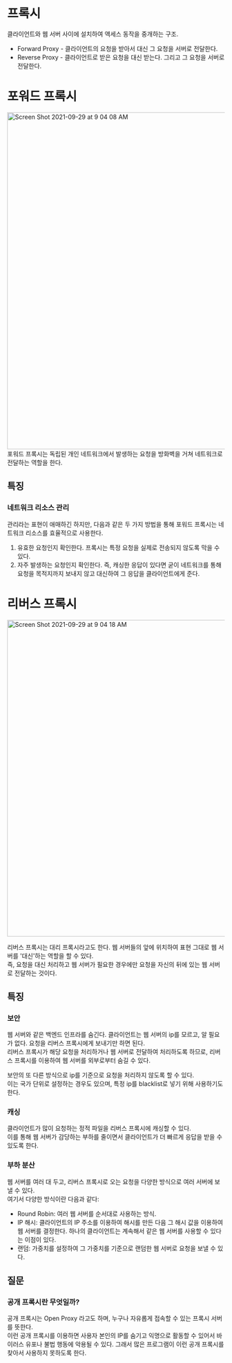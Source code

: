 # 프록시
클라이언트와 웹 서버 사이에 설치하여 액세스 동작을 중개하는 구조.<br>
* Forward Proxy - 클라이언트의 요청을 받아서 대신 그 요청을 서버로 전달한다.
* Reverse Proxy - 클라이언트로 받은 요청을 대신 받는다. 그리고 그 요청을 서버로 전달한다.

# 포워드 프록시
<img width="780" alt="Screen Shot 2021-09-29 at 9 04 08 AM" src="https://user-images.githubusercontent.com/48251668/135181453-65c7c49c-13d2-4b07-9287-344c27765fbd.png">
포워드 프록시는 독립된 개인 네트워크에서 발생하는 요청을 방화벽을 거쳐 네트워크로 전달하는 역할을 한다.<br>

## 특징
### 네트워크 리소스 관리
관리라는 표현이 애매하긴 하지만, 다음과 같은 두 가지 방법을 통해 포워드 프록시는 네트워크 리소스를 효율적으로 사용한다.
1. 유효한 요청인지 확인한다.
프록시는 특정 요청을 실제로 전송되지 않도록 막을 수 있다. 
2. 자주 발생하는 요청인지 확인한다.
즉, 캐싱한 응답이 있다면 굳이 네트워크를 통해 요청을 목적지까지 보내지 않고 대신하여 그 응답을 클라이언트에게 준다.

# 리버스 프록시
<img width="733" alt="Screen Shot 2021-09-29 at 9 04 18 AM" src="https://user-images.githubusercontent.com/48251668/135181460-80d92e86-b7c0-43d1-8da4-cc76f003e3cf.png">

리버스 프록시는 대리 프록시라고도 한다. 웹 서버들의 앞에 위치하여 표현 그대로 웹 서버를 '대신'하는 역할을 할 수 있다.<br>
즉, 요청을 대신 처리하고 웹 서버가 필요한 경우에만 요청을 자신의 뒤에 있는 웹 서버로 전달하는 것이다.<br>
## 특징
### 보안
웹 서버와 같은 백엔드 인프라를 숨긴다. 클라이언트는 웹 서버의 ip를 모르고, 알 필요가 없다. 요청을 리버스 프록시에게 보내기만 하면 된다.<br>
리버스 프록시가 해당 요청을 처리하거나 웹 서버로 전달하여 처리하도록 하므로, 리버스 프록시를 이용하여 웹 서버를 외부로부터 숨길 수 있다.

보안의 또 다른 방식으로 ip를 기준으로 요청을 처리하지 않도록 할 수 있다.<br>
이는 국가 단위로 설정하는 경우도 있으며, 특정 ip를 blacklist로 넣기 위해 사용하기도 한다.

### 캐싱
클라이언트가 많이 요청하는 정적 파일을 리버스 프록시에 캐싱할 수 있다.<br>
이를 통해 웹 서버가 감당하는 부하를 줄이면서 클라이언트가 더 빠르게 응답을 받을 수 있도록 한다.

### 부하 분산
웹 서버를 여러 대 두고, 리버스 프록시로 오는 요청을 다양한 방식으로 여러 서버에 보낼 수 있다.<br>
여기서 다양한 방식이란 다음과 같다:
* Round Robin: 여러 웹 서버를 순서대로 사용하는 방식.
* IP 해시: 클라이언트의 IP 주소를 이용하여 해시를 만든 다음 그 해시 값을 이용하여 웹 서버를 결정한다. 하나의 클라이언트는 계속해서 같은 웹 서버를 사용할 수 있다는 이점이 있다.
* 랜덤: 가중치를 설정하여 그 가중치를 기준으로 랜덤한 웹 서버로 요청을 보낼 수 있다.

## 질문
### 공개 프록시란 무엇일까?
공개 프록시는 Open Proxy 라고도 하며, 누구나 자유롭게 접속할 수 있는 프록시 서버를 뜻한다.<br>
이런 공개 프록시를 이용하면 사용자 본인의 IP를 숨기고 익명으로 활동할 수 있어서 바이러스 유포나 불법 행동에 악용될 수 있다. 그래서 많은 프로그램이 이런 공개 프록시를 찾아서 사용하지 못하도록 한다.

